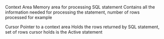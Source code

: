 Context Area
	Memory area for processing SQL statement
	Contains all the information needed for processing the statement, number of rows processed for example

Cursor
	Pointer to a context area
	Holds the rows returned by SQL statement, set of rows cursor holds is the Active statement